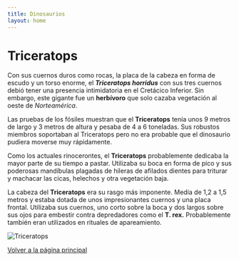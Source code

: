 ```yaml
---
title: Dinosaurios
layout: home
---
```

# Triceratops

Con sus cuernos duros como rocas, la placa de la cabeza en forma de escudo y un torso enorme, el **_Triceratops horridus_** con sus tres cuernos debió tener una presencia intimidatoria en el Cretácico Inferior. Sin embargo, este gigante fue un **herbívoro** que solo cazaba vegetación al oeste de *Norteamérica*.

Las pruebas de los fósiles muestran que el **Triceratops** tenía unos 9 metros de largo y  3 metros de altura y pesaba de 4 a 6 toneladas. Sus robustos miembros soportaban al Triceratops pero no era probable que el dinosaurio pudiera moverse muy rápidamente.

Como los actuales rinocerontes, el **Triceratops** probablemente dedicaba la mayor parte de su tiempo a pastar. Utilizaba su boca en forma de pico y sus poderosas mandíbulas plagadas de hileras de afilados dientes para triturar y machacar las cicas, helechos y otra vegetación baja.

La cabeza del **Triceratops** era su rasgo más imponente. Medía de 1,2 a 1,5 metros y estaba dotada de unos impresionantes cuernos y una placa frontal. Utilizaba sus cuernos, uno corto sobre la boca y dos largos sobre sus ojos para embestir contra depredadores como el **T. rex.** Probablemente también eran utilizados en rituales de apareamiento.

![Triceratops](https://static.nationalgeographic.es/files/styles/image_3200/public/2416.600x450.webp?w=1024&h=768&q=100)

[Volver a la página principal](https://perperiv9.github.io/ivan_perperiv9.github.io/)
